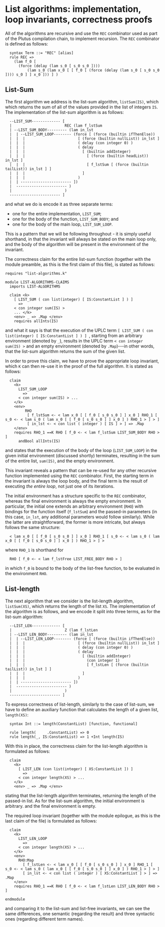 # List algorithms: implementation, loop invariants, correctness proofs

All of the algorithms are recursive and use the `REC` combinator used
as part of the Plutus compilation chain, to implement recursion. 
The `REC` combinator is defined as follows:

```
  syntax Term ::= "REC" [alias]
  rule REC => 
    (lam f_0 [ 
      (force (delay (lam s_0 [ s_0 s_0 ])))
          (lam s_0 (lam x_0 [ [ f_0 [ (force (delay (lam s_0 [ s_0 s_0 ]))) s_0 ] ] x_0 ])) ] )
```

## List-Sum

The first algorithm we address is the list-sum algorithm, `listSum(IS)`, 
which which returns the sum of all of the values provided in the list of 
integers `IS`. The implementation of the list-sum algorithm is as follows:

```
  --LIST_SUM------------- [ 
  |                        REC (lam f_lstSum       
  | --LIST_SUM_BODY--------- (lam in_lst 
  |  | --LIST_SUM_LOOP-------- (force [ (force (builtin ifThenElse))
  |  |  |                        [ (force (builtin nullList)) in_lst ]
  |  |  |                        ( delay (con integer 0) )
  |  |  |                        ( delay
  |  |  |                          [ (builtin addInteger)
  |  |  |                            [ (force (builtin headList)) in_lst ]
  |  |  |                            [ f_lstSum [ (force (builtin tailList)) in_lst ] ]
  |  |  |                          ]
  |  |  |                        )
  |  | ----------------------- ])
  |  ----------------------- )
  |                        ) 
  ----------------------- ]
```

and what we do is encode it as three separate terms:
- one for the entire implementation, `LIST_SUM`;
- one for the body of the function, `LIST_SUM_BODY`; and
- one for the body of the main loop, `LIST_SUM_LOOP`.

This is a pattern that we will be following throughout - it is simply useful
shorthand, in that the invariant will always be stated on the main loop 
only, and the body of the algorithm will be present in the environment of 
the invariant.

The correctness claim for the entire list-sum function (together with the module 
preamble, as this is the first claim of this file), is stated as follows:

```k
requires "list-algorithms.k"

module LIST-ALGORITHMS-CLAIMS
  imports LIST-ALGORITHMS

  claim <k>
    [ LIST_SUM ( con list(integer) [ IS:ConstantList ] ) ] 
      => 
    < con integer sum(IS) >
    ... </k>
    <env> _ => .Map </env>
    requires allInts(IS)
```

and what it says is that the execution of the UPLC term 
`[ LIST_SUM ( con list(integer) [ IS:ConstantList ] ) ] `,
starting from an arbitrary environment (denoted by `_`), 
results in the UPLC term `< con integer sum(IS) >`
and an empty environment (denoted by `.Map`)---in other words,
that the list-sum algorithm returns the sum of the given list.

In order to prove this claim, we have to prove the appropriate
loop invariant, which `K` can then re-use it in the proof of
the full algorithm. It is stated as follows:

```k
  claim 
    <k>
      LIST_SUM_LOOP
        =>
      < con integer sum(IS) > ... 
    </k>
    <env>
         RHO 
          [ f_lstSum <- < lam x_0 [ [ f_0 [ s_0 s_0 ] ] x_0 ] RHO_1 [ s_0 <- < lam s_0 ( lam x_0 [ [ f_0 [ s_0 s_0 ] ] x_0 ] ) RHO_1 > ] > ] 
          [ in_lst <- < con list ( integer ) [ IS ] > ] => .Map
    </env>
    requires RHO_1 ==K RHO [ f_0 <- < lam f_lstSum LIST_SUM_BODY RHO > ]
      andBool allInts(IS)
```

and states that the execution of the body of the loop 
(`LIST_SUM_LOOP`) in the given initial environment (discussed shortly)
terminates, resulting in the sum of the entire list, `sum(IS)`, and 
the empty environment.

This invariant reveals a pattern that can be re-used for any other recursive
function implemented using the `REC` combinator. First, the starting term in 
the invariant is always the loop body, and the final term is the result of
executing *the entire loop*, not just one of its iterations. 

The initial environment has a structure specific to the `REC` combinator, whereas
the final environment is always the empty environment. In particular, the initial 
one extends an arbitrary environment (`RHO`) with bindings for the function itself 
(`f_lstSum`) and the passed-in parameters (in this case, `in_lst`, any additional
parameters would follow similarly). While the latter are straightforward, the former 
is more intricate, but always follows the same structure:

```
  < lam x_0 [ [ f_0 [ s_0 s_0 ] ] x_0 ] RHO_1 [ s_0 <- < lam s_0 ( lam x_0 [ [ f_0 [ s_0 s_0 ] ] x_0 ] ) RHO_1 > ] >
```

where `RHO_1` is shorthand for

```
  RHO [ f_0 <- < lam f_lstFree LIST_FREE_BODY RHO > ]
```

in which `f_0` is bound to the body of the list-free function, to be 
evaluated in the environment `RHO`.

## List-length

The next algorithm that we consider is the list-length algorithm, 
`listSum(XS)`, which returns the length of the list `XS`. The 
implementation of the algorithm is as follows, and we encode it split 
into three terms, as for the list-sum algorithm:

```
  --LIST_LEN------------- [ 
  |                        Z (lam f_lstLen       
  | --LIST_LEN_BODY--------- (lam in_lst 
  |  | --LIST_LEN_LOOP-------- (force [ (force (builtin ifThenElse))
  |  |  |                        [ (force (builtin nullList)) in_lst ]
  |  |  |                        ( delay (con integer 0) )
  |  |  |                        ( delay
  |  |  |                          [ (builtin addInteger)
  |  |  |                            (con integer 1)
  |  |  |                            [ f_lstLen [ (force (builtin tailList)) in_lst ] ]
  |  |  |                          ]
  |  |  |                        )
  |  | ----------------------- ])
  |  ----------------------- )
  |                        ) 
  ----------------------- ]
```

To express correctness of list-length, similarly to the case of list-sum,
we have to define an auxiliary function that calculates the length of a given list, 
`length(XS)`:

```
  syntax Int ::= length(ConstantList) [function, functional]

  rule length(     .ConstantList) => 0
  rule length(_, IS:ConstantList) => 1 +Int length(IS)
```

With this in place, the correctness claim for the list-length
algorithm is formulated as follows:

```k
  claim 
    <k>
      [ LIST_LEN (con list(integer) [ XS:ConstantList ]) ] 
        => 
      < con integer length(XS) > ... 
    </k>
    <env> _ => .Map </env>
```

stating that the list-length algorithm terminates, returning the 
length of the passed-in list. As for the list-sum algorithm, 
the initial environment is arbitrary. and the final environment 
is empty.

The required loop invariant (together with the module epilogue, as 
this is the last claim of the file) is formulated as follows:

```k
  claim 
    <k>
      LIST_LEN_LOOP
        =>
      < con integer length(XS) > ... 
    </k>
    <env>
      RHO:Map 
        [ f_lstLen <- < lam x_0 [ [ f_0 [ s_0 s_0 ] ] x_0 ] RHO_1 [ s_0 <- < lam s_0 ( lam x_0 [ [ f_0 [ s_0 s_0 ] ] x_0 ] ) RHO_1 > ] > ]
        [ in_lst <- < con list ( integer ) [ XS:ConstantList ] > ] => .Map 
    </env>
    requires RHO_1 ==K RHO [ f_0 <- < lam f_lstLen LIST_LEN_BODY RHO > ]

endmodule
```

and comparing it to the list-sum and list-free invariants, we can see the same differences, one semantic (regarding the result)
and three syntactic ones (regarding different term names).
